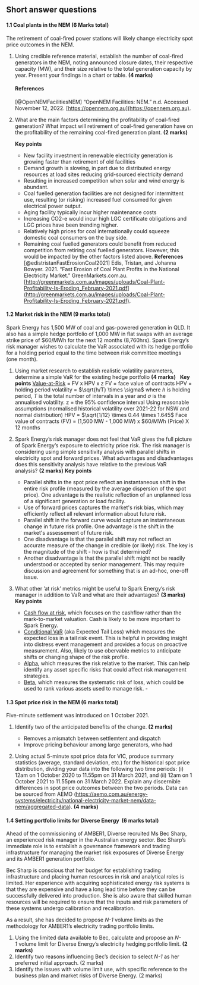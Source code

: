 ## Short answer questions
#### 1.1 Coal plants in the NEM (6 Marks total)

The retirement of coal-fired power stations will likely change electricity spot price outcomes in the NEM.     

1.  Using credible reference material, establish the number of coal-fired generators in the NEM, noting announced closure dates, their respective capacity (MW), and their size relative to the total generation capacity by year. Present your findings in a chart or table. **(4 marks)**
    #### References
    [@OpenNEMFacilitiesNEM]
    “OpenNEM Facilities: NEM.” n.d. Accessed November 12, 2022. [https://opennem.org.au](https://opennem.org.au).

2.  What are the main factors determining the profitability of coal-fired generation? What impact will retirement of coal-fired generation have on the profitability of the remaining coal-fired generation plant. **(2 marks)**

	 **Key points**
	- New facility investment in renewable electricity generation is growing faster than retirement of old facilities
	- Demand growth is slowing, in part due to distributed energy resources at load sites reducing grid-sourced electricity demand
	- Resulting in increased competition when solar and wind energy is abundant.
	- Coal fuelled generation facilities are not designed for intermittent use, resulting (or risking) increased fuel consumed for given electrical power output. 
	- Aging facility typically incur higher maintenance costs
	- Increasing CO2-e would incur high LGC certificate obligations and LGC prices have been trending higher.
	- Relatively high prices for coal internationally could squeeze domestic coal consumers on the buy side.
	- Remaining coal fuelled generators could benefit from reduced competition from retiring coal fuelled generators. However, this would be impacted by the other factors listed above.
	 **References**
[@edistristanFastErosionCoal2021]
Edis, Tristan, and Johanna Bowyer. 2021. “Fast Erosion of Coal Plant Profits in the National Electricity Market.” GreenMarkets.com.au. [http://greenmarkets.com.au/images/uploads/Coal-Plant-Profitability-Is-Eroding_February-2021.pdf](http://greenmarkets.com.au/images/uploads/Coal-Plant-Profitability-Is-Eroding_February-2021.pdf).
	
#### 1.2 Market risk in the NEM (9 marks total)  

Spark Energy has 1,500 MW of coal and gas-powered generation in QLD. It also has a simple hedge portfolio of 1,000 MW in flat swaps with an average strike price of $60/MWh for the next 12 months (8,760hrs). Spark Energy’s risk manager wishes to calculate the VaR associated with its hedge portfolio for a holding period equal to the time between risk committee meetings (one month).  

1.  Using market research to establish realistic volatility parameters, determine a simple VaR for the existing hedge portfolio **(4 marks)**  
	**Key points**
	[Value-at-Risk](value-at-risk.md) = FV x HPV x z
		FV = face value of contracts
		HPV = holding period volatility = $\sqrt{h/T} \times \sigma$ where $h$ is holding period, $T$ is the total number of intervals in a year and $\sigma$ is the annualised volatility. 
		z = the 95% confidence interval
		Using reasonable assumptions (normalised historical volatility over 2021-22 for NSW and normal distribution) HPV = $\sqrt{1/12} \times 0.44 \times 1.645$
		Face value of contracts (FV) = (1,500 MW - 1,000 MW) x $60/MWh (Price) X 12 months
	

2.  Spark Energy’s risk manager does not feel that VaR gives the full picture of Spark Energy’s exposure to electricity price risk. The risk manager is considering using simple sensitivity analysis with parallel shifts in electricity spot and forward prices. What advantages and disadvantages does this sensitivity analysis have relative to the previous VaR analysis? **(2 marks)**
	**Key points**
	- Parallel shifts in the spot price reflect an instantaneous shift in the entire risk profile (measured by the average dispersion of the spot price). One advantage is the realistic reflection of an unplanned loss of a significant generation or load facility.
	- Use of forward prices captures the market's risk bias, which may efficiently reflect all relevant information about future risk.
	- Parallel shift in the forward curve would capture an instantaneous change in future risk profile. One advantage is the shift in the market's assessement of future risk.
	- One disadvantage is that the parallel shift may not reflect an accurate measure of the change in credible (or likely) risk. The key is the magnitude of the shift - how is that determined?
	- Another disadvantage is that the parallel shift might not be readily understood or accepted by senior management. This may require discussion and agreement for something that is an ad-hoc, one-off issue. 
1.  What other ’at risk’ metrics might be useful to Spark Energy’s risk manager in addition to VaR and what are their advantages? **(3 marks)** 
	**Key points**
	- [Cash flow at risk](cashflow-at-risk.md), which focuses on the cashflow rather than the mark-to-market valuation. Cash is likely to be more important to Spark Energy.
	- [Conditional VaR](https://www.investopedia.com/terms/c/conditional_value_at_risk.asp#:~:text=Conditional%20Value%20at%20Risk%20(CVaR)%2C%20also%20known%20as%20the,risk%20an%20investment%20portfolio%20has.) (aka Expected Tail Loss) which measures the expected loss in a tail risk event. This is helpful in providing insight into distress event management and provides a focus on proactive measurement. Also, likely to use obervable metrics to anticipate shifts or changing shape of the risk profile.
	- [Alpha](https://www.investopedia.com/terms/r/riskmeasures.asp), which measures the risk relative to the market. This can help identify any asset specific risks that could affect risk management strategies.
	- [Beta](https://www.investopedia.com/terms/r/riskmeasures.asp#Beta), which measures the systematic risk of loss, which could be used to rank various assets used to manage risk.	- 
    

#### 1.3 Spot price risk in the NEM (6 marks total)

Five-minute settlement was introduced on 1 October 2021.  

1.  Identify two of the anticipated benefits of the change. **(2 marks)**
    - Removes a mismatch between settlemtent and dispatch
    - Improve pricing behaviour among large generators, who had 

2.  Using actual 5-minute spot price data for VIC, produce summary statistics (average, standard deviation, etc.) for the historical spot price distribution, dividing your data into the following two time periods: (i) 12am on 1 October 2020 to 11.55pm on 31 March 2021, and (ii) 12am on 1 October 2021 to 11.55pm on 31 March 2022. Explain any discernible differences in spot price outcomes between the two periods. Data can be sourced from AEMO (https://aemo.com.au/energy-systems/electricity/national-electricity-market-nem/data-nem/aggregated-data). **(4 marks)**  
    

#### 1.4 Setting portfolio limits for Diverse Energy  (6 marks total) 

Ahead of the commissioning of AMBER1, Diverse recruited Ms Bec Sharp, an experienced risk manager in the Australian energy sector. Bec Sharp’s immediate role is to establish a governance framework and trading infrastructure for managing the market risk exposures of Diverse Energy and its AMBER1 generation portfolio.

Bec Sharp is conscious that her budget for establishing trading infrastructure and placing human resources in risk and analytical roles is limited. Her experience with acquiring sophisticated energy risk systems is that they are expensive and have a long lead time before they can be successfully delivered into production. She is also aware that skilled human resources will be required to ensure that the inputs and risk parameters of these systems undergo calibration and recalibration.

As a result, she has decided to propose _N-1_ volume limits as the methodology for AMBER1’s electricity trading portfolio limits.

  

1.  Using the limited data available to Bec, calculate and propose an _N-1_ volume limit for Diverse Energy’s electricity hedging portfolio limit. **(2 marks)** 
2.  Identify two reasons influencing Bec’s decision to select _N-1_ as her preferred initial approach. (2 marks)
3.  Identify the issues with volume limit use, with specific reference to the business plan and market risks of Diverse Energy. (2 marks)